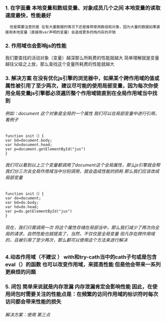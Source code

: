 ###  1. 在字面量 本地变量和数组变量、对象成员几个之间  本地变量的读取速度最快，性能最好
      但是需要注意的是 在有大量数据的情况下还是推荐使用数组和对象，因为大量的数据如果直接用本地变量（直接用var声明的变量）会造成更多的栈内存的开销
### 2. 作用域也会影响js的性能
   我们要查找的活动对象（变量）越深那么所耗费的性能就越大  简单理解就是变量越往父级之上放，那么查找这个变量所耗费的性能就越大
 ### 3. 解决方案 在没有优化js引擎的浏览器中，如果某个跨作用域的值或属性被引用了至少两次，建议尽可能的使用局部变量，因为每次你使用全局变量js引擎都必须遍历整个作用域链直到在全局作用域当中找到
###### 例如：document 这个对象是全局的一个属性 我们可以在局部变量中进行引用，看例子

    function init（）{
    var bd=document.body;
    var hd=document.head;
    var p=document.getElementById("jus")
    }
###### 我们可以看到以上三个变量都调用了document这个全局属性，那么js引擎就会帮我们分三次去全局作用域当中分别调用，就会造成性能的损耗 那么我们应该改成局部变量
    function init（）{
    var do=document;
    var bd=do.body;
    var hd=do.head;
    var p=do.getElementById("jus")
    }
######  现在，我们只需调用一次 将这个属性存储在局部当中，那么我们减少了两次向全局的请求，自然性能也就提高了，当然，不仅仅是全局变量 但凡存在跨作用域的，且被引用了至少两次，那么都可以使用这个方法来进行解决

### 4.动态作用域（不建议 ） with和try-cath当中的cath子句或是包含eval（）的函数 也可以改变作用域，来提高性能 但是他会带来一系列更麻烦的问题 

### 5. 闭包 简单来说就是内存泄漏   内存泄漏肯定会影响性能 因此，在使用闭包时需要关注的性能点是：在频繁的访问作用域的标识符时每次访问都会带来性能的损失

###### 解决方案：使用 第三点
